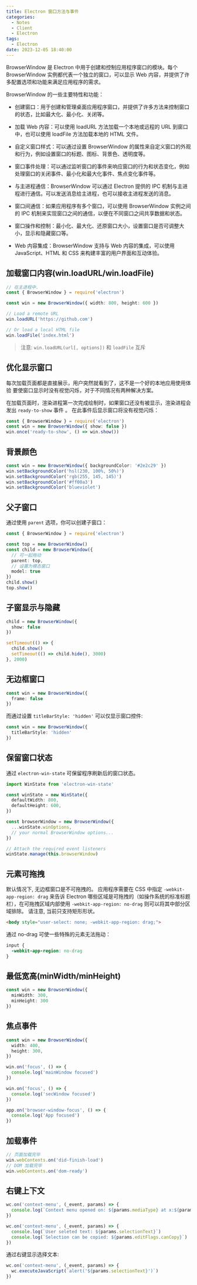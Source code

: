 ```yaml
---
title: Electron 窗口方法与事件
categories:
  - Notes
  - Client
  - Electron
tags:
  - Electron
date: 2023-12-05 18:40:00
---
```


BrowserWindow 是 Electron 中用于创建和控制应用程序窗口的模块。每个 BrowserWindow 实例都代表一个独立的窗口，可以显示 Web 内容，并提供了许多配置选项和功能来满足应用程序的需求。

<!-- more -->

BrowserWindow 的一些主要特性和功能：

- 创建窗口：用于创建和管理桌面应用程序窗口，并提供了许多方法来控制窗口的状态，比如最大化、最小化、关闭等。

- 加载 Web 内容：可以使用 loadURL 方法加载一个本地或远程的 URL 到窗口中，也可以使用 loadFile 方法加载本地的 HTML 文件。

- 自定义窗口样式：可以通过设置 BrowserWindow 的属性来自定义窗口的外观和行为，例如设置窗口的标题、图标、背景色、透明度等。

- 窗口事件处理：可以通过监听窗口的事件来响应窗口的行为和状态变化，例如处理窗口的关闭事件、最小化和最大化事件、焦点变化事件等。

- 与主进程通信：BrowserWindow 可以通过 Electron 提供的 IPC 机制与主进程进行通信。可以发送消息给主进程，也可以接收主进程发送的消息。

- 窗口间通信：如果应用程序有多个窗口，可以使用 BrowserWindow 实例之间的 IPC 机制来实现窗口之间的通信，以便在不同窗口之间共享数据和状态。

- 窗口操作和控制：最小化、最大化、还原窗口大小，设置窗口是否可调整大小，显示和隐藏窗口等。

- Web 内容集成：BrowserWindow 支持与 Web 内容的集成，可以使用 JavaScript、HTML 和 CSS 来构建丰富的用户界面和互动体验。


## 加载窗口内容(win.loadURL/win.loadFile)

```ts
// 在主进程中.
const { BrowserWindow } = require('electron')

const win = new BrowserWindow({ width: 800, height: 600 })

// Load a remote URL
win.loadURL('https://github.com')

// Or load a local HTML file
win.loadFile('index.html')
```

> 注意: `win.loadURL(url[, options])` 和 `loadFile` 互斥



## 优化显示窗口

每次加载页面都是直接展示，用户突然就看到了，这不是一个好的本地应用使用体验 要使窗口显示时没有视觉闪烁，对于不同情况有两种解决方案。

在加载页面时，渲染进程第一次完成绘制时，如果窗口还没有被显示，渲染进程会发出 `ready-to-show` 事件 。 在此事件后显示窗口将没有视觉闪烁：

```ts
const { BrowserWindow } = require('electron')
const win = new BrowserWindow({ show: false })
win.once('ready-to-show', () => win.show())
```

## 背景颜色

```ts
const win = new BrowserWindow({ backgroundColor: '#2e2c29' })
win.setBackgroundColor('hsl(230, 100%, 50%)')
win.setBackgroundColor('rgb(255, 145, 145)')
win.setBackgroundColor('#ff00a3')
win.setBackgroundColor('blueviolet')
```

## 父子窗口

通过使用 `parent` 选项，你可以创建子窗口：

```ts
const { BrowserWindow } = require('electron')

const top = new BrowserWindow()
const child = new BrowserWindow({
  // 可一起拖动
  parent: top,
  // 设置为模态窗口
  model: true
})
child.show()
top.show()
```

## 子窗显示与隐藏

```ts
child = new BrowserWindow({
  show: false
})

setTimeout(() => {
  child.show()
  setTimeout(() => child.hide(), 3000)
}, 2000)
```

## 无边框窗口

```ts
const win = new BrowserWindow({
  frame: false
})
```

而通过设置 `titleBarStyle: 'hidden'` 可以仅显示窗口控件:

```ts
const win = new BrowserWindow({
  titleBarStyle: 'hidden'
})
```

## 保留窗口状态

通过 `electron-win-state` 可保留程序刷新后的窗口状态。

```ts
import WinState from 'electron-win-state'

const winState = new WinState({
  defaultWidth: 800,
  defaultHeight: 600,
})

const browserWindow = new BrowserWindow({
  ...winState.winOptions,
  // your normal BrowserWindow options...
})

// Attach the required event listeners
winState.manage(this.browserWindow)
```

## 元素可拖拽

默认情况下, 无边框窗口是不可拖拽的。 应用程序需要在 CSS 中指定 `-webkit-app-region: drag` 来告诉 Electron 哪些区域是可拖拽的（如操作系统的标准标题栏），在可拖拽区域内部使用 `-webkit-app-region: no-drag` 则可以将其中部分区域排除。 请注意, 当前只支持矩形形状。

```html
<body style="user-select: none; -webkit-app-region: drag;">
```

通过 no-drag 可使一些特殊的元素无法拖动：

```css
input {
  -webkit-app-region: no-drag
}
```

## 最低宽高(minWidth/minHeight)

```ts
const win = new BrowserWindow({
  minWidth: 300,
  minHeight: 300
})
```

## 焦点事件

```ts
const win = new BrowserWindow({
  width: 400,
  height: 300,
})

win.on('focus', () => {
  console.log('mainWindow focused')
})

win.on('focus', () => {
  console.log('secWindow focused')
})

app.on('browser-window-focus', () => {
  console.log('App focused')
})
```

## 加载事件

```ts
// 页面加载完毕
win.webContents.on('did-finish-load')
// DOM 加载完毕
win.webContents.on('dom-ready')
```

## 右键上下文

```ts
wc.on('context-menu', (_event, params) => {
  console.log(`Context menu opened on: ${params.mediaType} at x:${params.x}, y:${params.y}`)
})

wc.on('context-menu', (_event, params) => {
  console.log(`User seleted text: ${params.selectionText}`)
  console.log(`Selection can be copied: ${params.editFlags.canCopy}`)
})
```

通过右键显示选择文本:

```ts
wc.on('context-menu', (_event, params) => {
  wc.executeJavaScript(`alert('${params.selectionText}')`)
})
```